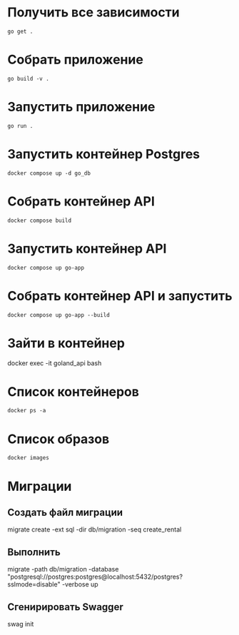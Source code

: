 # Получить все зависимости
`go get .`

# Собрать приложение
`go build -v .`

# Запустить приложение
`go run .`

# Запустить контейнер Postgres
`docker compose up -d go_db`

# Собрать контейнер API
`docker compose build`

# Запустить контейнер API
`docker compose up go-app`

# Собрать контейнер API и запустить
`docker compose up go-app --build`

# Зайти в контейнер
docker exec -it goland_api bash

# Список контейнеров
`docker ps -a`

# Список образов
`docker images`

# Миграции
## Создать файл миграции
migrate create -ext sql -dir db/migration -seq create_rental

## Выполнить
migrate -path db/migration -database "postgresql://postgres:postgres@localhost:5432/postgres?sslmode=disable" -verbose up

## Сгенирировать Swagger
swag init